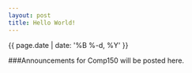 ```yaml
---
layout: post
title: Hello World!
---
```

{{ page.date | date: '%B %-d, %Y' }}

###Announcements for Comp150 will be posted here.

